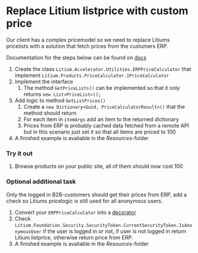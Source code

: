 # Replace Litium listprice with custom price

Our client has a complex pricemodel so we need to replace Litiums pricelists with a solution that fetch prices from the custumers ERP.

Documentation for the steps below can be found on [docs](https://docs.litium.com/documentation/litium-documentation/sales/architecture-design/ecommercepluginarchitecture/example-customizing-a-plugin)

1. Create the class `Litium.Accelerator.Utilities.ERPPriceCalculator` that implement
`Litium.Products.PriceCalculator.IPriceCalculator`
1. Implement the interface
    1. The method `GetPriceLists()` can be implemented so that it only returns `new List<PriceList>();`
1. Add logic to method `GetListPrices()`
    1. Create a `new Dictionary<Guid, PriceCalculatorResult>()` that the method should return
    1. For each item in `itemArgs` add an item to the returned dictionary
    1. Prices from ERP is probably cached data fetched from a remote API but in this scenario just set it so that all items are priced to 100
1. A finished example is avaliable in the _Resources_-folder

### Try it out

1. Browse products on your public site, all of them should now cost 100 

### Optional additional task

Only the logged in B2B-customers should get their prices from ERP, add a check so Litiums pricelogic is still used for all anonymous users.

1. Convert your `ERPPriceCalculator` into a [decorator](https://docs.litium.com/documentation/architecture/dependency-injection/service-decorator)
1. Check `Litium.Foundation.Security.SecurityToken.CurrentSecurityToken.IsAnonymousUser` if the user is logged in or not, if user is not logged in return Litium listprice, otherwise return price from ERP.
1. A finished example is avaliable in the _Resources_-folder